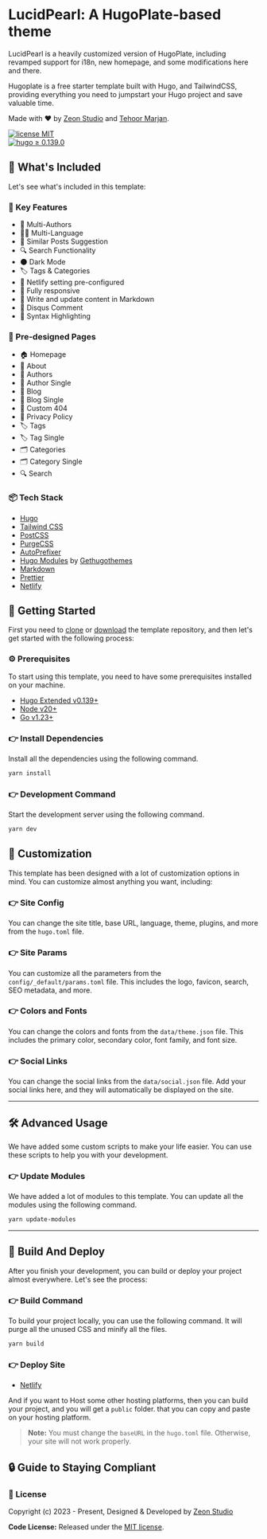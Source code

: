 # LucidPearl: A HugoPlate-based theme

LucidPearl is a heavily customized version of HugoPlate, including revamped support for i18n, new homepage, and some modifications here and there.

Hugoplate is a free starter template built with Hugo, and TailwindCSS, providing everything you need to jumpstart your Hugo project and save valuable time.

Made with ♥ by [Zeon Studio](https://zeon.studio/) and [Tehoor Marjan](https://lucidmechanisms.netlify.app/).

[![license MIT](https://img.shields.io/badge/license-MIT-green)](https://github.com/TehoorMarjan/lucidmechanisms/tree/main/themes/lucidpearl/LICENSE) \
[![hugo ≥ 0.139.0](https://img.shields.io/static/v1?label=Hugo&message=≥0.139.0&color=c9177e&logo=hugo)](https://github.com/gohugoio/hugo/releases/tag/v0.139.0)

## 🎁 What's Included

Let's see what's included in this template:

### 📌 Key Features

- 👥 Multi-Authors
- 🏴‍☠️ Multi-Language
- 🎯 Similar Posts Suggestion
- 🔍 Search Functionality
- 🌑 Dark Mode
- 🏷️ Tags & Categories
- 🔗 Netlify setting pre-configured
- 📱 Fully responsive
- 📝 Write and update content in Markdown
- 💬 Disqus Comment
- 🔳 Syntax Highlighting

### 📄 Pre-designed Pages

- 🏠 Homepage
- 👤 About
- 👥 Authors
- 👤 Author Single
- 📝 Blog
- 📝 Blog Single
- 🚫 Custom 404
- 📄 Privacy Policy
- 🏷️ Tags
- 🏷️ Tag Single
- 🗂️ Categories
- 🗂️ Category Single
- 🔍 Search

### 📦 Tech Stack

- [Hugo](https://gohugo.io/)
- [Tailwind CSS](https://tailwindcss.com/)
- [PostCSS](https://postcss.org/)
- [PurgeCSS](https://purgecss.com/)
- [AutoPrefixer](https://autoprefixer.github.io/)
- [Hugo Modules](https://gohugo.io/hugo-modules/) by [Gethugothemes](https://gethugothemes.com/hugo-modules)
- [Markdown](https://markdownguide.org/)
- [Prettier](https://prettier.io/)
- [Netlify](https://www.netlify.com/)

## 🚀 Getting Started

First you need to [clone](https://github.com/zeon-studio/hugoplate) or [download](https://github.com/zeon-studio/hugoplate/archive/refs/heads/main.zip) the template repository, and then let's get started with the following process:

### ⚙️ Prerequisites

To start using this template, you need to have some prerequisites installed on your machine.

- [Hugo Extended v0.139+](https://gohugo.io/installation/)
- [Node v20+](https://nodejs.org/en/download/)
- [Go v1.23+](https://go.dev/doc/install)

### 👉 Install Dependencies

Install all the dependencies using the following command.

```bash
yarn install
```

### 👉 Development Command

Start the development server using the following command.

```bash
yarn dev
```

## 📝 Customization

This template has been designed with a lot of customization options in mind. You can customize almost anything you want, including:

### 👉 Site Config

You can change the site title, base URL, language, theme, plugins, and more from the `hugo.toml` file.

### 👉 Site Params

You can customize all the parameters from the `config/_default/params.toml` file. This includes the logo, favicon, search, SEO metadata, and more.

### 👉 Colors and Fonts

You can change the colors and fonts from the `data/theme.json` file. This includes the primary color, secondary color, font family, and font size.

### 👉 Social Links

You can change the social links from the `data/social.json` file. Add your social links here, and they will automatically be displayed on the site.

---

## 🛠 Advanced Usage

We have added some custom scripts to make your life easier. You can use these scripts to help you with your development.

### 👉 Update Modules

We have added a lot of modules to this template. You can update all the modules using the following command.

```bash
yarn update-modules
```

---

## 🚀 Build And Deploy

After you finish your development, you can build or deploy your project almost everywhere. Let's see the process:

### 👉 Build Command

To build your project locally, you can use the following command. It will purge all the unused CSS and minify all the files.

```bash
yarn build
```

### 👉 Deploy Site

- [Netlify](https://www.netlify.com/)

And if you want to Host some other hosting platforms, then you can build your project, and you will get a `public` folder. that you can copy and paste on your hosting platform.

> **Note:** You must change the `baseURL` in the `hugo.toml` file. Otherwise, your site will not work properly.

## 🔒 Guide to Staying Compliant

### 📝 License

Copyright (c) 2023 - Present, Designed & Developed by [Zeon Studio](https://zeon.studio/)

**Code License:** Released under the [MIT license](https://github.com/TehoorMarjan/lucidmechanisms/tree/main/themes/lucidpearl/LICENSE).
